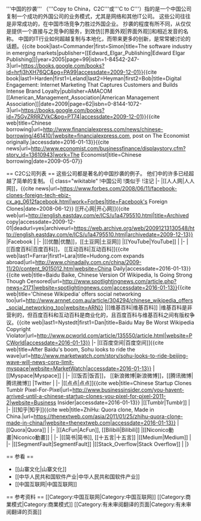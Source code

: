 '''中国的抄袭''' （'''Copy to China，C2C'''或'''C to C'''）指的是一个中国公司复制一个成功的外国公司的业务模式，尤其是网络和其他IT公司。 这些公司往往是非常成功的，在中国市场竞争力胜过外国企业。 抄袭的程度有所不同，从仅仅是提供一个直接与之竞争的服务，到效仿[[界面外观|界面外观]]和相近发音的名称。 中国的IT行业如何超越复制与本地化，而带来更多的创新，是常常被讨论的话题。<ref name="Commander">{{cite book|last=Commander|first=Simon|title=The software industry in emerging markets|publisher=[[Edward_Elgar_Publishing|Edward Elgar Publishing]]|year=2005|page=99|isbn=1-84542-247-3|url=https://books.google.com/books?id=hrfj3hXH76QC&pg=PA99|accessdate=2009-12-01}}</ref><ref>{{cite book|last1=Harden|first1=Leland|last2=Heyman|first2=Bob|title=Digital Engagement: Internet Marketing That Captures Customers and Builds Intense Brand Loyalty|publisher=AMACOM [[American_Management_Association|American Management Association]]|date=2009|page=62|isbn=0-8144-1072-3|url=https://books.google.com/books?id=75GyZRRRZVkC&pg=PT74|accessdate=2009-12-01}}</ref><ref>{{cite web|title=Chinese borrowing|url=http://www.financialexpress.com/news/chinese-borrowing/461410/|website=financialexpress.com, post on The Economist originally.|accessdate=2016-01-13}}</ref><ref>{{cite news|url=http://www.economist.com/businessfinance/displaystory.cfm?story_id=13610943|work=The Economist|title=Chinese borrowing|date=2009-05-07}}</ref>

== C2C公司列表 ==
这些公司都是著名的中国抄袭的例子。 他们中的许多已经超越了简单的复制。
{| class="wikitable"
!中国公司
!类似于
!注记
|-
|[[人人网|人人网]]，<ref>{{cite news|url=https://www.forbes.com/2008/06/11/facebook-clones-foreign-tech-ebiz-cx_ag_0612facebook.html|work=Forbes|title=Facebook's Foreign Clones|date=2008-06-12}}</ref> [[开心网|开心网]]<ref name="eastday">{{cite web|url=http://english.eastday.com/e/ICS/u1a4795510.html|title=Archived copy|accessdate=2009-12-01|deadurl=yes|archiveurl=https://web.archive.org/web/20091213130548/http://english.eastday.com/e/ICS/u1a4795510.html|archivedate=2009-12-13}}</ref>
|Facebook
|
|-
|[[优酷|优酷]]，[[土豆网|土豆网]]<ref name="eastday" />
|[[YouTube|YouTube]]
|
|-
|[[百度百科|百度百科]]， [[互动百科|互动百科]]<ref>{{cite web|last1=Farrar|first1=Lara|title=Hudong.com expands abroad|url=http://www.chinadaily.com.cn/china/2009-11/20/content_9015012.htm|website=China Daily|accessdate=2016-01-13}}</ref><ref>{{cite web|title=Baidu Baike, Chinese Version Of Wikipedia, Is Going Strong Though Censored|url=http://www.spotlightingnews.com/article.php?news=2171|website=spotlightingnews.com|accessdate=2016-01-13}}</ref><ref>{{cite web|title='Chinese Wikipedia' offers social networking too|url=http://www.arnnet.com.au/article/304294/chinese_wikipedia_offers_social_networking_too|website=ARN}}</ref>
|[[维基百科|维基百科]]
|维基百科是非营利的，但百度百科和互动百科是商业化的，且百度百科与维基百科之间有版权争议。<ref>{{cite web|last1=Nystedt|first1=Dan|title=Baidu May Be Worst Wikipedia Copyright Violator|url=http://www.pcworld.com/article/135550/article.html|website=PCWorld|accessdate=2016-01-13}}</ref>
|-
|[[百度空间|百度空间]]<ref>{{cite web|title=After Baidu's boom, Sohu looks to ride the wave|url=http://www.marketwatch.com/story/sohu-looks-to-ride-beijing-wave-will-news-corp-limit-myspace|website=MarketWatch|accessdate=2016-01-13}}</ref>
|[[Myspace|Myspace]]
|
|-
|[[饭否|饭否]]， [[新浪微博|新浪微博]]，[[腾讯微博|腾讯微博]]
|Twitter
|
|-
|[[点点|点点]]<ref>{{cite web|title=Chinese Startup Clones Tumblr Pixel-For-Pixel|url=http://www.businessinsider.com/you-havent-arrived-until-a-chinese-startup-clones-you-pixel-for-pixel-2011-2|website=Business Insider|accessdate=2016-01-13}}</ref>
|[[Tumblr|Tumblr]]
|
|-
|[[知乎|知乎]]<ref>{{cite web|title=ZhiHu: Quora clone, Made in China.|url=https://thenextweb.com/asia/2011/01/25/zhihu-quora-clone-made-in-china/|website=thenextweb.com|accessdate=2016-01-13}}</ref>
|[[Quora|Quora]]
|
|-
|[[AcFun|AcFun]], [[Bilibili|Bilibili]]
|[[Niconico動畫|Niconico動畫]]
|
|-
|[[简书|简书]], [[十五言|十五言]]
|[[Medium|Medium]]
|
|-
|[[SegmentFault|SegmentFault]]
|[[Stack_Overflow|Stack Overflow]]
|
|}

== 参看 ==

* [[山寨文化|山寨文化]]
* [[中华人民共和国软件产业|中华人民共和国软件产业]]
* [[中国互联网|中国互联网]]

== 参考资料 ==
<references group="" responsive=""></references>
[[Category:中国互联网|Category:中国互联网]]
[[Category:商業模式|Category:商業模式]]
[[Category:有未审阅翻译的页面|Category:有未审阅翻译的页面]]